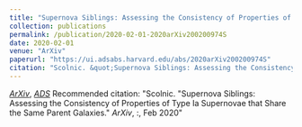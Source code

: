 ```yaml
---
title: "Supernova Siblings: Assessing the Consistency of Properties of Type Ia Supernovae that Share the Same Parent Galaxies"
collection: publications
permalink: /publication/2020-02-01-2020arXiv200200974S
date: 2020-02-01
venue: "ArXiv"
paperurl: "https://ui.adsabs.harvard.edu/abs/2020arXiv200200974S"
citation: "Scolnic. &quot;Supernova Siblings: Assessing the Consistency of Properties of Type Ia Supernovae that Share the Same Parent Galaxies.&quot; <i>ArXiv</i>, :, Feb 2020"
---
```


[*ArXiv*](https://arxiv.org/abs/2002.00974), [*ADS*](https://ui.adsabs.harvard.edu/abs/2020arXiv200200974S)
Recommended citation: "Scolnic. &quot;Supernova Siblings: Assessing the Consistency of Properties of Type Ia Supernovae that Share the Same Parent Galaxies.&quot; <i>ArXiv</i>, :, Feb 2020"
